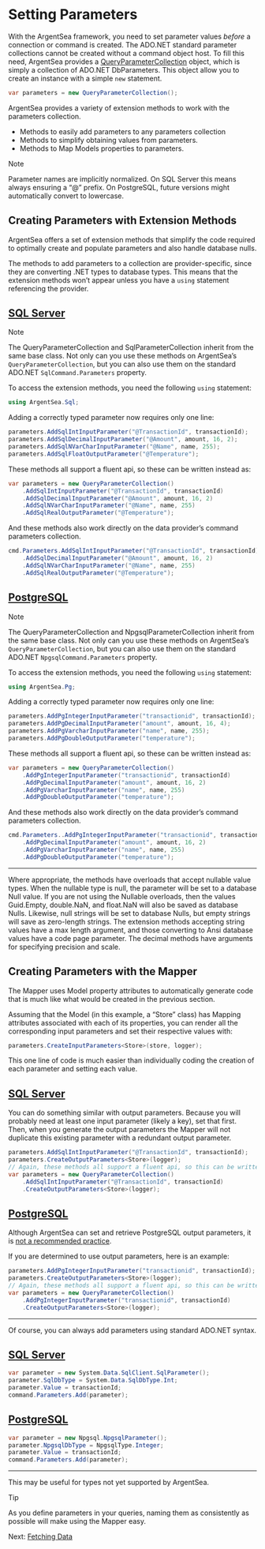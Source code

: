 # Setting Parameters

With the ArgentSea framework, you need to set parameter values *before* a connection or command is created. The ADO.NET standard parameter collections cannot be created without a command object host. To fill this need, ArgentSea provides a [QueryParameterCollection](/api/ArgentSea.QueryParameterCollection.html) object, which is simply a collection of ADO.NET DbParameters. This object allow you to create an instance with a simple `new` statement.

```csharp
var parameters = new QueryParameterCollection();
```

ArgentSea provides a variety of extension methods to work with the parameters collection.

* Methods to easily add parameters to any parameters collection
* Methods to simplify obtaining values from parameters.
* Methods to Map Models properties to parameters.

> [!NOTE]
> Parameter names are implicitly normalized. On SQL Server this means always ensuring a “@” prefix. On PostgreSQL, future versions might automatically convert to lowercase.

## Creating Parameters with Extension Methods

ArgentSea offers a set of extension methods that simplify the code required to optimally create and populate parameters and also handle database nulls.

The methods to add parameters to a collection are provider-specific, since they are converting .NET types to database types. This means that the extension methods won’t appear unless you have a `using` statement referencing the provider.

## [SQL Server](#tab/tabid-sql)

> [!NOTE]
> The QueryParameterCollection and SqlParameterCollection inherit from the same base class. Not only can you use these methods on ArgentSea’s `QueryParameterCollection`, but you can also use them on the standard ADO.NET `SqlCommand.Parameters` property.

To access the extension methods, you need the following `using` statement:

```csharp
using ArgentSea.Sql;
```

Adding a correctly typed parameter now requires only one line:

```csharp
parameters.AddSqlIntInputParameter("@TransactionId", transactionId);
parameters.AddSqlDecimalInputParameter("@Amount", amount, 16, 2);
parameters.AddSqlNVarCharInputParameter("@Name", name, 255);
parameters.AddSqlFloatOutputParameter("@Temperature");
```

These methods all support a fluent api, so these can be written instead as:

```csharp
var parameters = new QueryParameterCollection()
    .AddSqlIntInputParameter("@TransactionId", transactionId)
    .AddSqlDecimalInputParameter("@Amount", amount, 16, 2)
    .AddSqlNVarCharInputParameter("@Name", name, 255)
    .AddSqlRealOutputParameter("@Temperature");
```

And these methods also work directly on the data provider’s command parameters collection.

```csharp
cmd.Parameters.AddSqlIntInputParameter("@TransactionId", transactionId)
    .AddSqlDecimalInputParameter("@Amount", amount, 16, 2)
    .AddSqlNVarCharInputParameter("@Name", name, 255)
    .AddSqlRealOutputParameter("@Temperature");
```

## [PostgreSQL](#tab/tabid-pg)

> [!NOTE]
> The QueryParameterCollection and NpgsqlParameterCollection inherit from the same base class. Not only can you use these methods on ArgentSea’s `QueryParameterCollection`, but you can also use them on the standard ADO.NET `NpgsqlCommand.Parameters` property.

To access the extension methods, you need the following `using` statement:

```csharp
using ArgentSea.Pg;
```

Adding a correctly typed parameter now requires only one line:

```csharp
parameters.AddPgIntegerInputParameter("transactionid", transactionId);
parameters.AddPgDecimalInputParameter("amount", amount, 16, 4);
parameters.AddPgVarcharInputParameter("name", name, 255);
parameters.AddPgDoubleOutputParameter("temperature");
```

These methods all support a fluent api, so these can be written instead as:

```csharp
var parameters = new QueryParameterCollection()
    .AddPgIntegerInputParameter("transactionid", transactionId)
    .AddPgDecimalInputParameter("amount", amount, 16, 2)
    .AddPgVarcharInputParameter("name", name, 255)
    .AddPgDoubleOutputParameter("temperature");
```

And these methods also work directly on the data provider’s command parameters collection.

```csharp
cmd.Parameters..AddPgIntegerInputParameter("transactionid", transactionId)
    .AddPgDecimalInputParameter("amount", amount, 16, 2)
    .AddPgVarcharInputParameter("name", name, 255)
    .AddPgDoubleOutputParameter("temperature");
```

***

Where appropriate, the methods have overloads that accept nullable value types. When the nullable type is null, the parameter will be set to a database Null value. If you are not using the Nullable overloads, then the values Guid.Empty, double.NaN, and float.NaN will also be saved as database Nulls. Likewise, null strings will be set to database Nulls, but empty strings will save as zero-length strings. The extension methods accepting string values have a max length argument, and those converting to Ansi database values have a code page parameter. The decimal methods have arguments for specifying precision and scale.

## Creating Parameters with the Mapper

The Mapper uses Model property attributes to automatically generate code that is much like what would be created in the previous section.

Assuming that the Model (in this example, a “Store” class) has Mapping attributes associated with each of its properties, you can render all the corresponding input parameters and set their respective values with:

```csharp
parameters.CreateInputParameters<Store>(store, logger);
```

This one line of code is much easier than individually coding the creation of each parameter and setting each value.


## [SQL Server](#tab/tabid-sql)

You can do something similar with output parameters. Because you will probably need at least one input parameter (likely a key), set that first. Then, when you generate the output parameters the Mapper will not duplicate this existing parameter with a redundant output parameter.

```csharp
parameters.AddSqlIntInputParameter("@TransactionId", transactionId);
parameters.CreateOutputParameters<Store>(logger);
// Again, these methods all support a fluent api, so this can be written instead as:
var parameters = new QueryParameterCollection()
    .AddSqlIntInputParameter("@TransactionId", transactionId)
    .CreateOutputParameters<Store>(logger);
```

## [PostgreSQL](#tab/tabid-pg)

Although ArgentSea can set and retrieve PostgreSQL output parameters, it is [not a recommended practice](http://www.npgsql.org/doc/basic-usage.html#stored-functions-and-procedures).

If you are determined to use output parameters, here is an example:

```csharp
parameters.AddPgIntegerInputParameter("transactionid", transactionId);
parameters.CreateOutputParameters<Store>(logger);
// Again, these methods all support a fluent api, so this can be written instead as:
var parameters = new QueryParameterCollection()
    .AddPgIntegerInputParameter("transactionid", transactionId)
    .CreateOutputParameters<Store>(logger);
```

***

Of course, you can always add parameters using standard ADO.NET syntax.

## [SQL Server](#tab/tabid-sql)

```csharp
var parameter = new System.Data.SqlClient.SqlParameter();
parameter.SqlDbType = System.Data.SqlDbType.Int;
parameter.Value = transactionId;
command.Parameters.Add(parameter);
```

## [PostgreSQL](#tab/tabid-pg)

```csharp
var parameter = new Npgsql.NpgsqlParameter();
parameter.NpgsqlDbType = NpgsqlType.Integer;
parameter.Value = transactionId;
command.Parameters.Add(parameter);
```

***

This may be useful for types not yet supported by ArgentSea.

> [!TIP]
> As you define parameters in your queries, naming them as consistently as possible will make using the Mapper easy.

Next: [Fetching Data](fetching.md)
